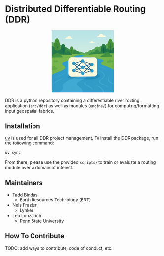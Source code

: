 # Distributed Differentiable Routing (DDR)

<p align="center">
  <img src="images/ddr_logo.png" width="40%"/>
</p>

DDR is a python repository containing a differentiable river routing application (`src/ddr`) as well as modules (`engine/`) for computing/formatting input geospatial fabrics.

## Installation

[uv](https://docs.astral.sh/uv/) is used for all DDR project management. To install the DDR package, run the following command:

```sh
uv sync
```

From there, please use the provided `scripts/` to train or evaluate a routing module over a domain of interest.

## Maintainers
- Tadd Bindas
    - Earth Resources Technology (ERT)
- Nels Frazier
    - Lynker
- Leo Lonzarich
    - Penn State University

## How To Contribute

TODO: add ways to contribute, code of conduct, etc.
